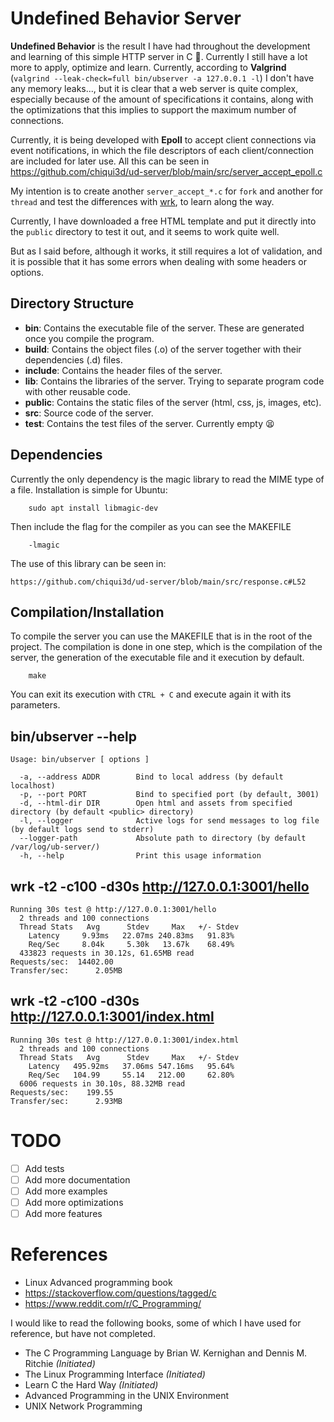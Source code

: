 # Undefined Behavior Server

**Undefined Behavior** is the result I have had throughout the development and learning of this simple HTTP server in C 👀. Currently I still have a lot more to apply, optimize and learn. Currently, according to **Valgrind** (`valgrind --leak-check=full bin/ubserver -a 127.0.0.1 -l`) I don't have any memory leaks..., but it is clear that a web server is quite complex, especially because of the amount of specifications it contains, along with the optimizations that this implies to support the maximum number of connections.

Currently, it is being developed with **Epoll** to accept client connections via event notifications, in which the file descriptors of each client/connection are included for later use. All this can be seen in https://github.com/chiqui3d/ud-server/blob/main/src/server_accept_epoll.c

My intention is to create another `server_accept_*.c` for `fork` and another for `thread`  and test the differences with [wrk](https://github.com/wg/wrk), to learn along the way.

Currently, I have downloaded a free HTML template and put it directly into the `public` directory to test it out, and it seems to work quite well.

But as I said before, although it works, it still requires a lot of validation, and it is possible that it has some errors when dealing with some headers or options.

## Directory Structure

* **bin**: Contains the executable file of the server. These are generated once you compile the program.
* **build**: Contains the object files (.o) of the server together with their dependencies (.d) files.
* **include**: Contains the header files of the server.
* **lib**: Contains the libraries of the server. Trying to separate program code with other reusable code.
* **public**: Contains the static files of the server (html, css, js, images, etc).
* **src**: Source code of the server.
* **test**: Contains the test files of the server. Currently empty 😫

## Dependencies
Currently the only dependency is the magic library to read the MIME type of a file. Installation is simple for Ubuntu:

```
    sudo apt install libmagic-dev
```
Then include the flag for the compiler as you can see the MAKEFILE

```
    -lmagic
```
The use of this library can be seen in:

    https://github.com/chiqui3d/ud-server/blob/main/src/response.c#L52


## Compilation/Installation

To compile the server you can use the MAKEFILE that is in the root of the project. The compilation is done in one step, which is the compilation of the server, the generation of the executable file and it execution by default.

```
    make
```
You can exit its execution with `CTRL + C` and execute again it with its parameters.

## bin/ubserver --help

```
Usage: bin/ubserver [ options ]

  -a, --address ADDR        Bind to local address (by default localhost)
  -p, --port PORT           Bind to specified port (by default, 3001)
  -d, --html-dir DIR        Open html and assets from specified directory (by default <public> directory)
  -l, --logger              Active logs for send messages to log file (by default logs send to stderr)
  --logger-path             Absolute path to directory (by default /var/log/ub-server/)
  -h, --help                Print this usage information

```
##  wrk -t2 -c100 -d30s http://127.0.0.1:3001/hello

```
Running 30s test @ http://127.0.0.1:3001/hello
  2 threads and 100 connections
  Thread Stats   Avg      Stdev     Max   +/- Stdev
    Latency     9.93ms   22.07ms 240.83ms   91.83%
    Req/Sec     8.04k     5.30k   13.67k    68.49%
  433823 requests in 30.12s, 61.65MB read
Requests/sec:  14402.00
Transfer/sec:      2.05MB

```

##  wrk -t2 -c100 -d30s http://127.0.0.1:3001/index.html

```
Running 30s test @ http://127.0.0.1:3001/index.html
  2 threads and 100 connections
  Thread Stats   Avg      Stdev     Max   +/- Stdev
    Latency   495.92ms   37.06ms 547.16ms   95.64%
    Req/Sec   104.99     55.14   212.00     62.80%
  6006 requests in 30.10s, 88.32MB read
Requests/sec:    199.55
Transfer/sec:      2.93MB

```

# TODO

* [ ] Add tests
* [ ] Add more documentation
* [ ] Add more examples
* [ ] Add more optimizations    
* [ ] Add more features

# References

* Linux Advanced programming book
* https://stackoverflow.com/questions/tagged/c
* https://www.reddit.com/r/C_Programming/

I would like to read the following books, some of which I have used for reference, but have not completed.

* The C Programming Language by Brian W. Kernighan and Dennis M. Ritchie *(Initiated)*
* The Linux Programming Interface *(Initiated)*
* Learn C the Hard Way *(Initiated)*
* Advanced Programming in the UNIX Environment
* UNIX Network Programming